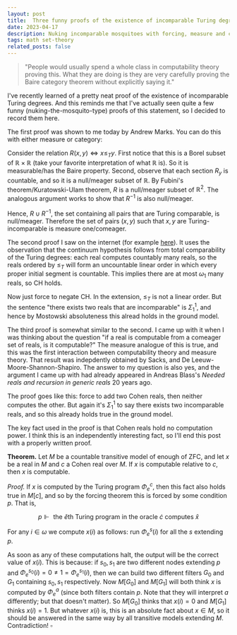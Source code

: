 ```yaml
---
layout: post
title:  Three funny proofs of the existence of incomparable Turing degrees
date: 2023-04-17
description: Nuking incomparable mosquitoes with forcing, measure and category, and absoluteness
tags: math set-theory
related_posts: false
---
```


> "People would usually spend a whole class in computability theory proving this. What they are doing is they are very carefully proving the Baire category theorem without explicitly saying it."

I've recently learned of a pretty neat proof of the existence of incomparable Turing degrees. And this reminds me that I've actually seen quite a few funny (nuking-the-mosquito-type) proofs of this statement, so I decided to record them here.

The first proof was shown to me today by Andrew Marks. You can do this with either measure or category:

Consider the relation $R(x,y)\Leftrightarrow x\leq_T y$. First notice that this is a Borel subset of $\mathbb{R}\times \mathbb{R}$ (take your favorite interpretation of what $\mathbb{R}$ is). So it is measurable/has the Baire property. Second, observe that each section $R_y$ is countable, and so it is a null/meager subset of $\mathbb{R}$. By Fubini's theorem/Kuratowski-Ulam theorem, $R$ is a null/meager subset of $\mathbb{R}^2$. The analogous argument works to show that $R^{-1}$ is also null/meager.

Hence, $R\cup R^{-1}$, the set containing all pairs that are Turing comparable, is null/meager. Therefore the set of pairs $(x,y)$ such that $x,y$ are Turing-incomparable is measure one/comeager.

The second proof I saw on the internet (for example [here](https://homepages.ecs.vuw.ac.nz/~greenberg/incomparable_degrees.pdf)). It uses the observation that the continuum hypothesis follows from total comparability of the Turing degrees: each real computes countably many reals, so the reals ordered by $\leq_T$ will form an uncountable linear order in which every proper initial segment is countable. This implies there are at most $\omega_1$ many reals, so CH holds.

Now just force to negate CH. In the extension, $\leq_T$ is not a linear order. But the sentence "there exists two reals that are incomparable" is $\Sigma^1_1$, and hence by Mostowski absoluteness this alread holds in the ground model. 

The third proof is somewhat similar to the second. I came up with it when I was thinking about the question "if a real is computable from a comeager set of reals, is it computable?" The measure analogue of this is true, and this was the first interaction between computability theory and measure theory. That result was indepdently obtained by Sacks, and De Leeuw-Moore-Shannon-Shapiro.  The answer to my question is also yes, and the argument I came up with had already appeared in Andreas Blass's *Needed reals and recursion in generic reals* 20 years ago.

The proof goes like this: force to add two Cohen reals, then neither computes the other. But again it's $\Sigma^1_1$ to say there exists two incomparable reals, and so this already holds true in the ground model.

The key fact used in the proof is that Cohen reals hold no computation power. I think this is an independently interesting fact, so I'll end this post with a properly written proof.

**Theorem.** Let $M$ be a countable transitive model of enough of ZFC, and let $x$ be a real in $M$ and $c$ a Cohen real over $M$. If $x$ is computable relative to $c$, then $x$ is computable.

*Proof.* If $x$ is computed by the Turing program $\Phi^c_e$, then this fact also holds true in $M[c]$, and so by the forcing theorem this is forced by some condition $p$. That is, 

$$
p\Vdash \text{ the } \check e\text{th Turing program in the oracle }\dot c \text{ computes } \check x
$$

For any $i\in\omega$ we compute $x(i)$ as follows: run $\Phi^s_e(i)$ for all the $s$ extending $p$. 

As soon as any of these computations halt, the output will be the correct value of $x(i)$. This is because: if $s_0,s_1$ are two different nodes extending $p$ and $\Phi^{s_0}_e(i)=0\neq 1=\Phi^{s_1}_e(i)$, then we can build two different filters $G_0$ and $G_1$ containing $s_0,s_1$ respectively. Now $M[G_0]$ and $M[G_1]$ will both think $x$ is computed by $\Phi_e^a$ (since both filters contain $p$. Note that they will interpret $a$ differently; but that doesn't matter). So $M[G_0]$ thinks that $x(i)=0$ and $M[G_1]$ thinks $x(i)=1$. But whatever $x(i)$ is, this is an absolute fact about $x\in M$, so it should be answered in the same way by all transitive models extending $M$. Contradiction! $\square$
